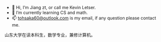 - 👋 Hi, I’m Jiang zt, or call me Kevin Letser.
- 🌱 I’m currently learning CS and math.
- 📫 tohsaka60@outlook.com is my email, if any question please contact me.

山东大学在读本科生，数学专业，兼修计算机。
